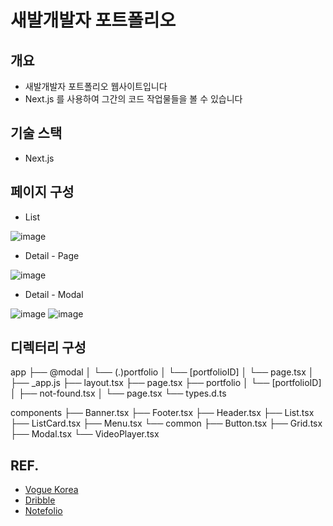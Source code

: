 # 새발개발자 포트폴리오

## 개요
- 새발개발자 포트폴리오 웹사이트입니다
- Next.js 를 사용하여 그간의 코드 작업물들을 볼 수 있습니다

## 기술 스택
- Next.js


## 페이지 구성

- List

![image](https://github.com/beemee-p/sbja-portfolio/assets/72956452/2cc47f20-4741-46a3-bd2e-78411ed82eda)


- Detail - Page

![image](https://github.com/beemee-p/sbja-portfolio/assets/72956452/3d873da2-1611-42c0-9c46-6b2a05d28a32)


- Detail - Modal

![image](https://github.com/beemee-p/sbja-portfolio/assets/72956452/d9cf42f5-9730-49b9-857c-185e68d8753e)
![image](https://github.com/beemee-p/sbja-portfolio/assets/72956452/2cd0b862-c848-4791-8ed9-49dbf1f0400c)


## 디렉터리 구성

app
├── @modal
│   └── (.)portfolio
│         └── [portfolioID]
│                └── page.tsx
│   
├── _app.js
├── layout.tsx
├── page.tsx
├── portfolio
│   └── [portfolioID]
│       ├── not-found.tsx
│       └── page.tsx
└── types.d.ts


components
├── Banner.tsx
├── Footer.tsx
├── Header.tsx
├── List.tsx
├── ListCard.tsx
├── Menu.tsx
└── common
       ├── Button.tsx
       ├── Grid.tsx
       ├── Modal.tsx
       └── VideoPlayer.tsx



## REF. 
- [Vogue Korea](https://www.vogue.co.kr/)
- [Dribble](https://dribbble.com/)
- [Notefolio](https://notefolio.net/)
  

